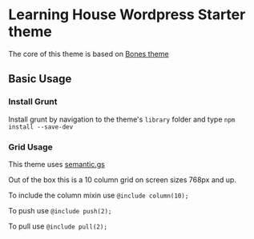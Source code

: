 # Learning House Wordpress Starter theme

The core of this theme is based on [Bones theme](https://github.com/eddiemachado/bones)

## Basic Usage

### Install Grunt

Install grunt by navigation to the theme's `library` folder and type `npm install --save-dev`

### Grid Usage

This theme uses [semantic.gs](https://github.com/tylertate/semantic.gs)

Out of the box this is a 10 column grid on screen sizes 768px and up.

To include the column mixin use `@include column(10);`

To push use `@include push(2);`

To pull use `@include pull(2);`